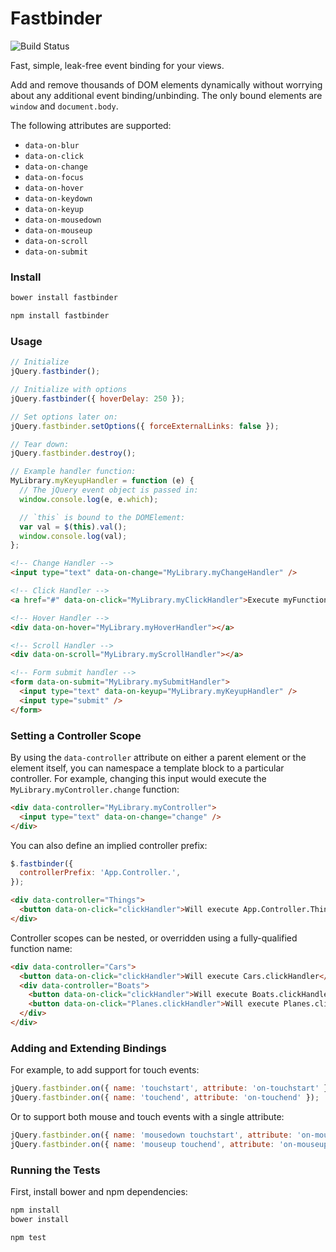 # Fastbinder

![Build Status](https://travis-ci.org/andrewchilds/fastbinder.png?branch=master)

Fast, simple, leak-free event binding for your views.

Add and remove thousands of DOM elements dynamically without worrying about any additional event binding/unbinding. The only bound elements are `window` and `document.body`.

The following attributes are supported:

- `data-on-blur`
- `data-on-click`
- `data-on-change`
- `data-on-focus`
- `data-on-hover`
- `data-on-keydown`
- `data-on-keyup`
- `data-on-mousedown`
- `data-on-mouseup`
- `data-on-scroll`
- `data-on-submit`

### Install

```sh
bower install fastbinder
```

```sh
npm install fastbinder
```

### Usage

```js
// Initialize
jQuery.fastbinder();

// Initialize with options
jQuery.fastbinder({ hoverDelay: 250 });

// Set options later on:
jQuery.fastbinder.setOptions({ forceExternalLinks: false });

// Tear down:
jQuery.fastbinder.destroy();

// Example handler function:
MyLibrary.myKeyupHandler = function (e) {
  // The jQuery event object is passed in:
  window.console.log(e, e.which);

  // `this` is bound to the DOMElement:
  var val = $(this).val();
  window.console.log(val);
};
```

```html
<!-- Change Handler -->
<input type="text" data-on-change="MyLibrary.myChangeHandler" />

<!-- Click Handler -->
<a href="#" data-on-click="MyLibrary.myClickHandler">Execute myFunction on click</a>

<!-- Hover Handler -->
<div data-on-hover="MyLibrary.myHoverHandler"></a>

<!-- Scroll Handler -->
<div data-on-scroll="MyLibrary.myScrollHandler"></a>

<!-- Form submit handler -->
<form data-on-submit="MyLibrary.mySubmitHandler">
  <input type="text" data-on-keyup="MyLibrary.myKeyupHandler" />
  <input type="submit" />
</form>
```

### Setting a Controller Scope

By using the `data-controller` attribute on either a parent element or the element itself, you can namespace a template block to a particular controller. For example, changing this input would execute the `MyLibrary.myController.change` function:

```html
<div data-controller="MyLibrary.myController">
  <input type="text" data-on-change="change" />
</div>
```

You can also define an implied controller prefix:

```js
$.fastbinder({
  controllerPrefix: 'App.Controller.',
});
```

```html
<div data-controller="Things">
  <button data-on-click="clickHandler">Will execute App.Controller.Things.clickHandler</button>
</div>
```

Controller scopes can be nested, or overridden using a fully-qualified function name:

```html
<div data-controller="Cars">
  <button data-on-click="clickHandler">Will execute Cars.clickHandler</button>
  <div data-controller="Boats">
    <button data-on-click="clickHandler">Will execute Boats.clickHandler</button>
    <button data-on-click="Planes.clickHandler">Will execute Planes.clickHandler</button>
  </div>
</div>
```

### Adding and Extending Bindings

For example, to add support for touch events:

```js
jQuery.fastbinder.on({ name: 'touchstart', attribute: 'on-touchstart' });
jQuery.fastbinder.on({ name: 'touchend', attribute: 'on-touchend' });
```

Or to support both mouse and touch events with a single attribute:

```js
jQuery.fastbinder.on({ name: 'mousedown touchstart', attribute: 'on-mousedown' });
jQuery.fastbinder.on({ name: 'mouseup touchend', attribute: 'on-mouseup' });
```

### Running the Tests

First, install bower and npm dependencies:

```sh
npm install
bower install
```

```sh
npm test
```
